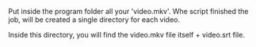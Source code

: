 Put inside the program folder all your 'video.mkv'.
Whe script finished the job, will be created a single directory for each video. 

Inside this directory, you will find the video.mkv file itself + video.srt file.